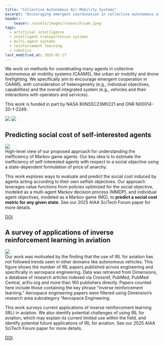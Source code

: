 ```yaml
---
title: "Collective Autonomous Air Mobility Systems"
excerpt: "Encouraging emergent coordination in collective autonomous air mobility systems."
header:
    teaser: /assets/images/research/uam.jpeg
tags:
  - artificial intelligence
  - intelligent transportation systems
  - multi-agent systems
  - reinforcement learning
  - robotics
last_modified_at: 2025-01-17
---
```


We work on methods for coordinating many agents in collective autonomous air mobility systems (CAAMS), like urban air mobility and drone firefighting. We specifically aim to encourage emergent cooperation in CAAMS, with consideration of heterogeneity (e.g., individual objectives, capabilities) and the overall integrated system (e.g., vehicles and their interactions with operators and services).
<!-- Our key ideas are to learn from existing collective autonomous sytems (eCAS), like autonomous vehicles and biological systems, and leverage insights gained from such systems to create new multi-agent reinforcement learning (MARL) algorithms. -->

This work is funded in part by NASA 80NSSC23M0221 and ONR N00014-20-1-2249.

<div class="funding-logos">
    <a href="https://www.nasa.gov/"><img src="{{ site.url }}{{ site.baseurl }}/assets/images/funding/nasa.jpg"></a>
    <a href="https://www.onr.navy.mil/"><img src="{{ site.url }}{{ site.baseurl }}/assets/images/funding/onr.png"></a>
</div>

## Predicting social cost of self-interested agents

<figure-full-caption-very-large>
	<a href="{{ site.url }}{{ site.baseurl }}/assets/images/research/spoa.png"><img src="{{ site.url }}{{ site.baseurl }}/assets/images/research/spoa.png"></a>
	<figcaption>High-level view of our proposed approach for understanding the inefficiency of Markov game agents. Our key idea is to estimate the inefficiency of self-interested agents with respect to a social objective using a state-dependent formulation of price of anarchy.</figcaption>
</figure-full-caption-very-large>

This work explores ways to evaluate and predict the social cost induced by agents acting according to their own selfish objectives. Our approach leverages value functions from policies optimized for the social objective, modeled as a multi-agent Markov decision process (MMDP), and individual agent objectives, modeled as a Markov game (MG), to **predict a social cost metric for any given state.** See our 2025 AIAA SciTech Forum paper for more details.

<div class="row">
    <a href="https://arc.aiaa.org/doi/10.2514/6.2025-1929" class="button_general">DOI</a>
</div>



## A survey of applications of inverse reinforcement learning in aviation

<figure-full-caption-very-large>
	<a href="{{ site.url }}{{ site.baseurl }}/assets/images/research/aviation-irl.png"><img src="{{ site.url }}{{ site.baseurl }}/assets/images/research/aviation-irl.png"></a>
	<figcaption>Our work was motivated by the finding that the use of IRL for aviation has not followed trends seen in other domains like autonomous vehicles. This figure shows the number of IRL papers published across engineering and specifically in aerospace engineering. Data was retrieved from Dimensions, a database of research articles indexed via Crossref, PubMed, PubMed Central, arXiv.org and more than 160 publishers directly. Papers counted here include those containing the key phrase “inverse reinforcement learning.” Aerospace engineering papers were filtered using Dimension’s research area subcategory “Aerospace Engineering.</figcaption>
</figure-full-caption-very-large>

This work surveys current applications of inverse reinforcement learning (IRL) in aviation. We also identify potential challenges of using IRL for aviation, which may explain its current limited use within the field, and identify potential future applications of IRL for aviation. See our 2025 AIAA SciTech Forum paper for more details.

<div class="row">
    <a href="https://arc.aiaa.org/doi/10.2514/6.2025-1540" class="button_general">DOI</a>
</div>
